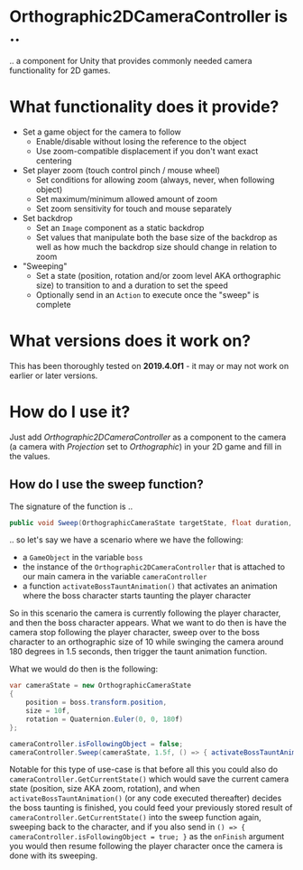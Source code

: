 # Orthographic2DCameraController is ..

.. a component for Unity that provides commonly needed camera functionality for 2D games.

# What functionality does it provide?

* Set a game object for the camera to follow
   * Enable/disable without losing the reference to the object
   * Use zoom-compatible displacement if you don't want exact centering
* Set player zoom (touch control pinch / mouse wheel)
   * Set conditions for allowing zoom (always, never, when following object)
   * Set maximum/minimum allowed amount of zoom
   * Set zoom sensitivity for touch and mouse separately
* Set backdrop
   * Set an `Image` component as a static backdrop
   * Set values that manipulate both the base size of the backdrop as well as how much the backdrop size should change in relation to zoom
* "Sweeping"
   * Set a state (position, rotation and/or zoom level AKA orthographic size) to transition to and a duration to set the speed
   * Optionally send in an `Action` to execute once the "sweep" is complete

# What versions does it work on?

This has been thoroughly tested on **2019.4.0f1** - it may or may not work on earlier or later versions.

# How do I use it?

Just add _Orthographic2DCameraController_ as a component to the camera (a camera with _Projection_ set to _Orthographic_) in your 2D game and fill in the values.

## How do I use the sweep function?

The signature of the function is ..

```cs
public void Sweep(OrthographicCameraState targetState, float duration, Action onFinish = null)
```

.. so let's say we have a scenario where we have the following:
* a `GameObject` in the variable `boss`
* the instance of the `Orthographic2DCameraController` that is attached to our main camera in the variable `cameraController`
* a function `activateBossTauntAnimation()` that activates an animation where the boss character starts taunting the player character

So in this scenario the camera is currently following the player character, and then the boss character appears. What we want to do then is have the camera stop following the player character, sweep over to the boss character to an orthographic size of 10 while swinging the camera around 180 degrees in 1.5 seconds, then trigger the taunt animation function.

What we would do then is the following:

```cs
var cameraState = new OrthographicCameraState
{
	position = boss.transform.position,
	size = 10f,
	rotation = Quaternion.Euler(0, 0, 180f)
};

cameraController.isFollowingObject = false;
cameraController.Sweep(cameraState, 1.5f, () => { activateBossTauntAnimation(); });
```

Notable for this type of use-case is that before all this you could also do `cameraController.GetCurrentState()` which would save the current camera state (position, size AKA zoom, rotation), and when `activateBossTauntAnimation()` (or any code executed thereafter) decides the boss taunting is finished, 
you could feed your previously stored result of `cameraController.GetCurrentState()` into the sweep function again, sweeping back to the character, and if you also send in `() => { cameraController.isFollowingObject = true; }` as the `onFinish` argument you would then resume following the player character once the camera is done with its sweeping.
